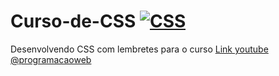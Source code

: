 # Curso-de-CSS [![CSS](https://skillicons.dev/icons?i=css)](https://github.com/GledsonVC/Cursos/)

Desenvolvendo CSS com lembretes para o curso 
[Link youtube @programacaoweb](https://www.youtube.com/@programacaoweb/)
